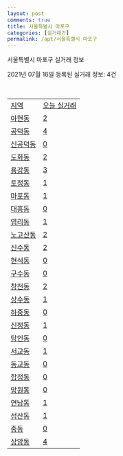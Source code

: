 ```yaml
---
layout: post
comments: true
title: 서울특별시 마포구
categories: [실거래가]
permalink: /apt/서울특별시 마포구
---
```


서울특별시 마포구 실거래 정보

2021년 07월 16일 등록된 실거래 정보: 4건

<script type="text/javascript">
  google.charts.load('current', {'packages':['corechart']});
  google.charts.setOnLoadCallback(drawChart);

  function drawChart() {
    var data = google.visualization.arrayToDataTable([['거래일', '매매', '전월세', '전매'], ['20-07', 201, 435, 7], ['20-08', 216, 750, 9], ['20-09', 172, 645, 8], ['20-10', 185, 848, 8], ['20-11', 266, 611, 7], ['20-12', 255, 799, 14], ['21-01', 238, 719, 12], ['21-02', 125, 574, 3], ['21-03', 115, 639, 3], ['21-04', 120, 520, 5], ['21-05', 172, 513, 9], ['21-06', 109, 479, 1], ['21-07', 10, 152, 0]]);

    var options = {
      title: '최근 1년간 유형별 거래량 추이',
      legend: { position: 'bottom' }
    };

    var chart = new google.visualization.LineChart(document.getElementById('columnchart_material'));
    chart.draw(data, (options));
  }
</script>

<div id="columnchart_material" style="width: 95%; margin-left: -35px"></div>
<br>
<table class="sortable">
  <tr>
    <td><a href="#">지역</a></td>
    <td><a href="#">오늘 실거래</a></td>
  </tr>

  
  <tr class="item">
    <td><a href="서울특별시 마포구 아현동">아현동</a></td>
    <td><a href="서울특별시 마포구 아현동">2</a></td>
  </tr>
    

  <tr class="item">
    <td><a href="서울특별시 마포구 공덕동">공덕동</a></td>
    <td><a href="서울특별시 마포구 공덕동">4</a></td>
  </tr>
    

  <tr class="item">
    <td><a href="서울특별시 마포구 신공덕동">신공덕동</a></td>
    <td><a href="서울특별시 마포구 신공덕동">0</a></td>
  </tr>
    

  <tr class="item">
    <td><a href="서울특별시 마포구 도화동">도화동</a></td>
    <td><a href="서울특별시 마포구 도화동">2</a></td>
  </tr>
    

  <tr class="item">
    <td><a href="서울특별시 마포구 용강동">용강동</a></td>
    <td><a href="서울특별시 마포구 용강동">3</a></td>
  </tr>
    

  <tr class="item">
    <td><a href="서울특별시 마포구 토정동">토정동</a></td>
    <td><a href="서울특별시 마포구 토정동">1</a></td>
  </tr>
    

  <tr class="item">
    <td><a href="서울특별시 마포구 마포동">마포동</a></td>
    <td><a href="서울특별시 마포구 마포동">1</a></td>
  </tr>
    

  <tr class="item">
    <td><a href="서울특별시 마포구 대흥동">대흥동</a></td>
    <td><a href="서울특별시 마포구 대흥동">0</a></td>
  </tr>
    

  <tr class="item">
    <td><a href="서울특별시 마포구 염리동">염리동</a></td>
    <td><a href="서울특별시 마포구 염리동">1</a></td>
  </tr>
    

  <tr class="item">
    <td><a href="서울특별시 마포구 노고산동">노고산동</a></td>
    <td><a href="서울특별시 마포구 노고산동">2</a></td>
  </tr>
    

  <tr class="item">
    <td><a href="서울특별시 마포구 신수동">신수동</a></td>
    <td><a href="서울특별시 마포구 신수동">2</a></td>
  </tr>
    

  <tr class="item">
    <td><a href="서울특별시 마포구 현석동">현석동</a></td>
    <td><a href="서울특별시 마포구 현석동">0</a></td>
  </tr>
    

  <tr class="item">
    <td><a href="서울특별시 마포구 구수동">구수동</a></td>
    <td><a href="서울특별시 마포구 구수동">0</a></td>
  </tr>
    

  <tr class="item">
    <td><a href="서울특별시 마포구 창전동">창전동</a></td>
    <td><a href="서울특별시 마포구 창전동">2</a></td>
  </tr>
    

  <tr class="item">
    <td><a href="서울특별시 마포구 상수동">상수동</a></td>
    <td><a href="서울특별시 마포구 상수동">1</a></td>
  </tr>
    

  <tr class="item">
    <td><a href="서울특별시 마포구 하중동">하중동</a></td>
    <td><a href="서울특별시 마포구 하중동">0</a></td>
  </tr>
    

  <tr class="item">
    <td><a href="서울특별시 마포구 신정동">신정동</a></td>
    <td><a href="서울특별시 마포구 신정동">1</a></td>
  </tr>
    

  <tr class="item">
    <td><a href="서울특별시 마포구 당인동">당인동</a></td>
    <td><a href="서울특별시 마포구 당인동">0</a></td>
  </tr>
    

  <tr class="item">
    <td><a href="서울특별시 마포구 서교동">서교동</a></td>
    <td><a href="서울특별시 마포구 서교동">1</a></td>
  </tr>
    

  <tr class="item">
    <td><a href="서울특별시 마포구 동교동">동교동</a></td>
    <td><a href="서울특별시 마포구 동교동">0</a></td>
  </tr>
    

  <tr class="item">
    <td><a href="서울특별시 마포구 합정동">합정동</a></td>
    <td><a href="서울특별시 마포구 합정동">0</a></td>
  </tr>
    

  <tr class="item">
    <td><a href="서울특별시 마포구 망원동">망원동</a></td>
    <td><a href="서울특별시 마포구 망원동">0</a></td>
  </tr>
    

  <tr class="item">
    <td><a href="서울특별시 마포구 연남동">연남동</a></td>
    <td><a href="서울특별시 마포구 연남동">1</a></td>
  </tr>
    

  <tr class="item">
    <td><a href="서울특별시 마포구 성산동">성산동</a></td>
    <td><a href="서울특별시 마포구 성산동">1</a></td>
  </tr>
    

  <tr class="item">
    <td><a href="서울특별시 마포구 중동">중동</a></td>
    <td><a href="서울특별시 마포구 중동">0</a></td>
  </tr>
    

  <tr class="item">
    <td><a href="서울특별시 마포구 상암동">상암동</a></td>
    <td><a href="서울특별시 마포구 상암동">4</a></td>
  </tr>
    


</table>


    